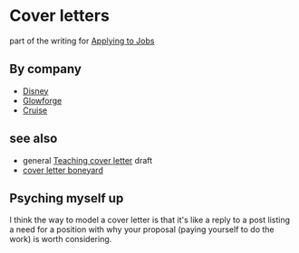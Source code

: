 # Cover letters

part of the writing for [Applying to Jobs](75a6548a-eec5-438c-9008-77b42867a9e2.md)

## By company

- [Disney](3cc0cb66-6b2e-4267-8429-d0f033db7ddf.md)
- [Glowforge](b2113f32-fd84-44b5-9d0a-db13129c646d.md)
- [Cruise](241385ef-d897-4696-ab5e-9a71830ce4d1.md)

## see also

- general [Teaching cover letter](50cf2c0e-a916-4ed9-9299-1181e02678bb.md) draft
- [cover letter boneyard](2e3e012c-844c-4d92-99b5-4a2708dd2150.md)

## Psyching myself up

I think the way to model a cover letter is that it's like a reply to a post listing a need for a position with why your proposal (paying yourself to do the work) is worth considering.
